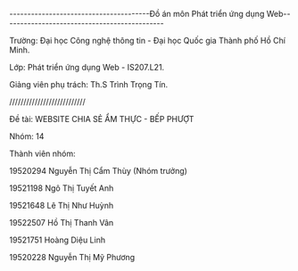 ---------------------------------------Đồ án môn Phát triển ứng dụng Web---------------------------------------------

Trường: Đại học Công nghệ thông tin - Đại học Quốc gia Thành phố Hồ Chí Minh.

Lớp: Phát triển ứng dụng Web - IS207.L21.

Giảng viên phụ trách: Th.S Trình Trọng Tín.

///////////////////////////

Đề tài: WEBSITE CHIA SẺ ẨM THỰC - BẾP PHƯỢT

Nhóm: 14

Thành viên nhóm:

19520294	Nguyễn Thị Cẩm Thùy (Nhóm trưởng)

19521198	Ngô Thị Tuyết Anh

19521648	Lê Thị Như Huỳnh

19522507	Hồ Thị Thanh Vân

19521751	Hoàng Diệu Linh

19520228	Nguyễn Thị Mỹ Phương

